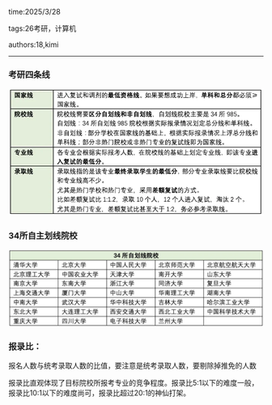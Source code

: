 time:2025/3/28

tags:26考研，计算机

authors:18,kimi 

-----

### 考研四条线

![img](./images/相关概念扫盲/v2-1a964e5bec6a0a156ca206d139ad1aeb_1440w.webp)

### 34所自主划线院校

![img](./images/相关概念扫盲/v2-5432054971db3cfe11f252e11e75c7ec_1440w.webp)

### 报录比：

报名人数与统考录取人数的比值，要注意是统考录取人数，要剔除掉推免的人数

报录比直观体现了目标院校所报考专业的竞争程度。报录比5:1以下的难度一般，报录比10:1以下的难度尚可，报录比超过20:1的神仙打架。
